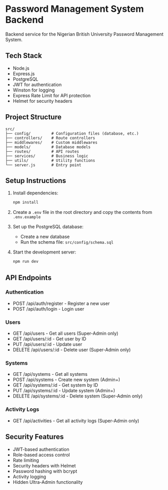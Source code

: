 # Password Management System Backend

Backend service for the Nigerian British University Password Management System.

## Tech Stack

- Node.js
- Express.js
- PostgreSQL
- JWT for authentication
- Winston for logging
- Express Rate Limit for API protection
- Helmet for security headers

## Project Structure

```
src/
├── config/         # Configuration files (database, etc.)
├── controllers/    # Route controllers
├── middlewares/    # Custom middlewares
├── models/         # Database models
├── routes/         # API routes
├── services/       # Business logic
├── utils/          # Utility functions
└── server.js       # Entry point
```

## Setup Instructions

1. Install dependencies:
   ```bash
   npm install
   ```

2. Create a `.env` file in the root directory and copy the contents from `.env.example`

3. Set up the PostgreSQL database:
   - Create a new database
   - Run the schema file: `src/config/schema.sql`

4. Start the development server:
   ```bash
   npm run dev
   ```

## API Endpoints

### Authentication
- POST /api/auth/register - Register a new user
- POST /api/auth/login - Login user

### Users
- GET /api/users - Get all users (Super-Admin only)
- GET /api/users/:id - Get user by ID
- PUT /api/users/:id - Update user
- DELETE /api/users/:id - Delete user (Super-Admin only)

### Systems
- GET /api/systems - Get all systems
- POST /api/systems - Create new system (Admin+)
- GET /api/systems/:id - Get system by ID
- PUT /api/systems/:id - Update system (Admin+)
- DELETE /api/systems/:id - Delete system (Super-Admin only)

### Activity Logs
- GET /api/activities - Get all activity logs (Super-Admin only)

## Security Features

- JWT-based authentication
- Role-based access control
- Rate limiting
- Security headers with Helmet
- Password hashing with bcrypt
- Activity logging
- Hidden Ultra-Admin functionality 